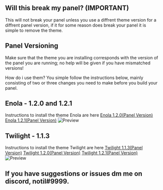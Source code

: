 ## Will this break my panel? (IMPORTANT)
This will not break your panel unless you use a diffrent theme version for a diffrent panel version, if it for some reason does break your panel it is simple to remove the theme.

## Panel Versioning
Make sure that the theme you are installing corresponds with the version of the panel you are running; no help will be given if you have mismatched versions!

How do i use them?
You simple follow the instructions below, mainly consisting of two or three changes you need to make before you build your panel.


## Enola - 1.2.0 and 1.2.1
Instructions to install the theme Enola are here
[Enola 1.2.0(Panel Version)](https://github.com/Conjuringil/Pterodactyl-Theme-Library/wiki/1.2.0-Enola)
[Enola 1.2.1(Panel Version)](https://github.com/Conjuringil/Pterodactyl-Theme-Library/wiki/1.2.1-Enola)
![Preview](./preview/enola.png)


## Twilight - 1.1.3
Instructions to install the theme Twilight are here
[Twilight 1.1.3(Panel Version)](https://github.com/Conjuringil/Pterodactyl-Theme-Library/wiki/1.1.3-Twilight)
[Twilight 1.2.0(Panel Version)](https://github.com/Conjuringil/Pterodactyl-Theme-Library/wiki/1.2.0-Twilight)
[Twilight 1.2.1(Panel Version)](https://github.com/Conjuringil/Pterodactyl-Theme-Library/wiki/1.2.1-Twilight)
![Preview](./preview/twilight.png)


## If you have suggestions or issues dm me on discord, notil#9999.
